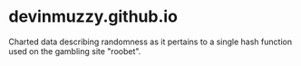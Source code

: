 # devinmuzzy.github.io
Charted data describing randomness as it pertains to a single hash function used on the gambling site "roobet".
